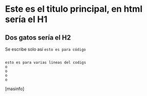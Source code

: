 # Este es el titulo principal, en html sería el  H1
## Dos gatos sería el H2
Se escribe solo así `esto es para código`
``` 

esto es para varias lineas del codigs
o
o
o
o
```
[masinfo]
